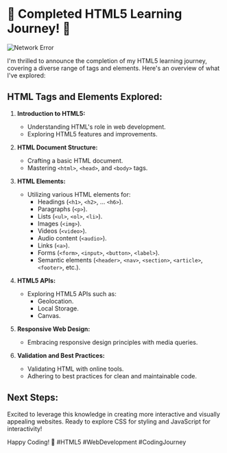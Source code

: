 # 🚀 Completed HTML5 Learning Journey! 🎉

![Network Error](https://c4.wallpaperflare.com/wallpaper/453/129/282/html5-hyper-text-markup-language-html-wallpaper-preview.jpg)

I'm thrilled to announce the completion of my HTML5 learning journey, covering a diverse range of tags and elements. Here's an overview of what I've explored:

## HTML Tags and Elements Explored:

1. **Introduction to HTML5:**
   - Understanding HTML's role in web development.
   - Exploring HTML5 features and improvements.

2. **HTML Document Structure:**
   - Crafting a basic HTML document.
   - Mastering `<html>`, `<head>`, and `<body>` tags.

3. **HTML Elements:**
   - Utilizing various HTML elements for:
     - Headings (`<h1>`, `<h2>`, ... `<h6>`).
     - Paragraphs (`<p>`).
     - Lists (`<ul>`, `<ol>`, `<li>`).
     - Images (`<img>`).
     - Videos (`<video>`).
     - Audio content (`<audio>`).
     - Links (`<a>`).
     - Forms (`<form>`, `<input>`, `<button>`, `<label>`).
     - Semantic elements (`<header>`, `<nav>`, `<section>`, `<article>`, `<footer>`, etc.).

4. **HTML5 APIs:**
   - Exploring HTML5 APIs such as:
     - Geolocation.
     - Local Storage.
     - Canvas.

5. **Responsive Web Design:**
   - Embracing responsive design principles with media queries.

6. **Validation and Best Practices:**
   - Validating HTML with online tools.
   - Adhering to best practices for clean and maintainable code.

## Next Steps:

Excited to leverage this knowledge in creating more interactive and visually appealing websites. Ready to explore CSS for styling and JavaScript for interactivity!

Happy Coding! 🚀 #HTML5 #WebDevelopment #CodingJourney
